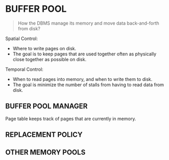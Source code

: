 # BUFFER POOL

> How the DBMS manage its memory and move data back-and-forth from disk?

Spatial Control:

+ Where to write pages on disk.
+ The goal is to keep pages that are used together often as
physically close together as possible on disk.

Temporal Control:

+ When to read pages into memory, and when to write them to disk.
+ The goal is minimize the number of stalls from having to read data from disk.

## BUFFER POOL MANAGER

Page table keeps track of pages that are currently in memory.

## REPLACEMENT POLICY

## OTHER MEMORY POOLS

